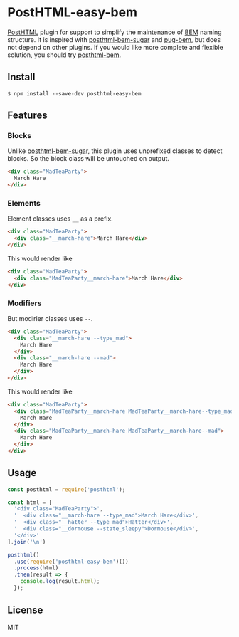 # PostHTML-easy-bem

[PostHTML](https://github.com/posthtml/posthtml) plugin for support to simplify the maintenance of [BEM](http://bem.info) naming structure. It is inspired with [posthtml-bem-sugar](https://github.com/Nitive/posthtml-bem-sugar) and [pug-bem](https://www.npmjs.com/package/pug-bem), but does not depend on other plugins. If you would like more complete and flexible solution, you should try [posthtml-bem](https://github.com/rajdee/posthtml-bem).


## Install

```
$ npm install --save-dev posthtml-easy-bem
```


## Features

### Blocks

Unlike [posthtml-bem-sugar](https://github.com/Nitive/posthtml-bem-sugar), this plugin uses unprefixed classes to detect blocks. So the block class will be untouched on output.

```html
<div class="MadTeaParty">
  March Hare
</div>
```


### Elements

Element classes uses `__` as a prefix.

```html
<div class="MadTeaParty">
  <div class="__march-hare">March Hare</div>
</div>
```

This would render like

```html
<div class="MadTeaParty">
  <div class="MadTeaParty__march-hare">March Hare</div>
</div>
```

### Modifiers

But modirier classes uses `--`.

```html
<div class="MadTeaParty">
  <div class="__march-hare --type_mad">
    March Hare
  </div>
  <div class="__march-hare --mad">
    March Hare
  </div>
</div>
```

This would render like

```html
<div class="MadTeaParty">
  <div class="MadTeaParty__march-hare MadTeaParty__march-hare--type_mad">
    March Hare
  </div>
  <div class="MadTeaParty__march-hare MadTeaParty__march-hare--mad">
    March Hare
  </div>
</div>
```


## Usage

```js
const posthtml = require('posthtml');

const html = [
  '<div class="MadTeaParty">',
  '  <div class="__march-hare --type_mad">March Hare</div>',
  '  <div class="__hatter --type_mad">Hatter</div>',
  '  <div class="__dormouse --state_sleepy">Dormouse</div>',
  '</div>'
].join('\n')

posthtml()
  .use(require('posthtml-easy-bem')())
  .process(html)
  .then(result => {
    console.log(result.html);
  });
```

## License

MIT
